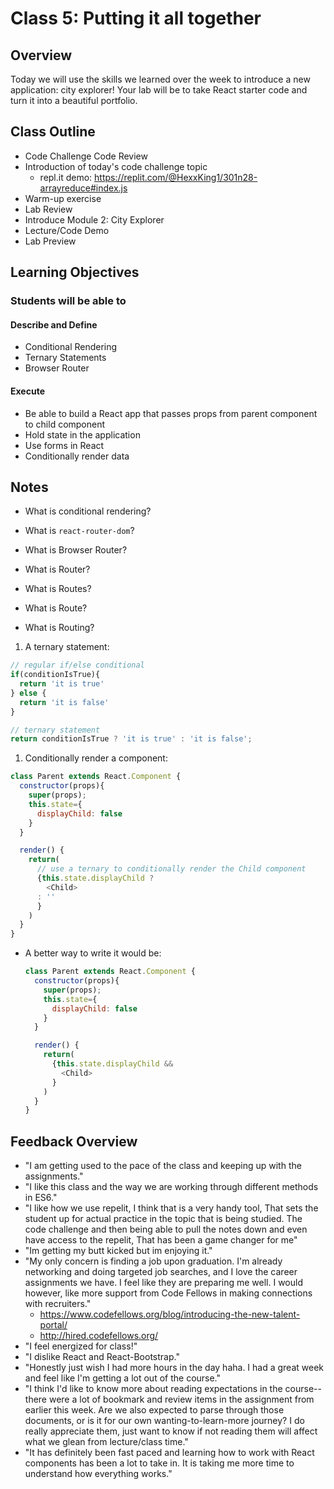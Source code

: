 # Class 5: Putting it all together

## Overview

Today we will use the skills we learned over the week to introduce a new application: city explorer! Your lab will be to take React starter code and turn it into a beautiful portfolio.

## Class Outline

- Code Challenge Code Review
- Introduction of today's code challenge topic
  - repl.it demo: <https://replit.com/@HexxKing1/301n28-arrayreduce#index.js>
- Warm-up exercise
- Lab Review
- Introduce Module 2: City Explorer
- Lecture/Code Demo
- Lab Preview

## Learning Objectives

### Students will be able to

#### Describe and Define

- Conditional Rendering
- Ternary Statements
- Browser Router

#### Execute

- Be able to build a React app that passes props from parent component to child component
- Hold state in the application
- Use forms in React
- Conditionally render data

## Notes

- What is conditional rendering?

- What is `react-router-dom`?

- What is Browser Router?

- What is Router?

- What is Routes?

- What is Route?

- What is Routing?

1. A ternary statement:

  ```javaScript
  // regular if/else conditional
  if(conditionIsTrue){
    return 'it is true'
  } else {
    return 'it is false'
  }

  // ternary statement
  return conditionIsTrue ? 'it is true' : 'it is false';
  ```

1. Conditionally render a component:

  ```javaScript
  class Parent extends React.Component {
    constructor(props){
      super(props);
      this.state={
        displayChild: false
      }
    }

    render() {
      return(
        // use a ternary to conditionally render the Child component
        {this.state.displayChild ?
          <Child>
        : ''
        }
      )
    }
  }
  ```

- A better way to write it would be:

  ```javaScript
  class Parent extends React.Component {
    constructor(props){
      super(props);
      this.state={
        displayChild: false
      }
    }

    render() {
      return(
        {this.state.displayChild &&
          <Child>
        }
      )
    }
  }
  ```

## Feedback Overview
- "I am getting used to the pace of the class and keeping up with the assignments."
- "I like this class and the way we are working through different methods in ES6."
- "I like how we use repelit, I think that is a very handy tool, That sets the student up for actual practice in the topic that is being studied. The code challenge and then being able to pull the notes down and even have access to the repelit, That has been a game changer for me"
- "Im getting my butt kicked but im enjoying it."
- "My only concern is finding a job upon graduation. I'm already networking and doing targeted job searches, and I love the career assignments we have. I feel like they are preparing me well. I would however, like more support from Code Fellows in making connections with recruiters."
  - <https://www.codefellows.org/blog/introducing-the-new-talent-portal/>
  - <http://hired.codefellows.org/>
- "I feel energized for class!"
- "I dislike React and React-Bootstrap."
- "Honestly just wish I had more hours in the day haha. I had a great week and feel like I'm getting a lot out of the course."
- "I think I'd like to know more about reading expectations in the course-- there were a lot of bookmark and review items in the assignment from earlier this week. Are we also expected to parse through those documents, or is it for our own wanting-to-learn-more journey? I do really appreciate them, just want to know if not reading them will affect what we glean from lecture/class time."
- "It has definitely been fast paced and learning how to work with React components has been a lot to take in. It is taking me more time to understand how everything works."
